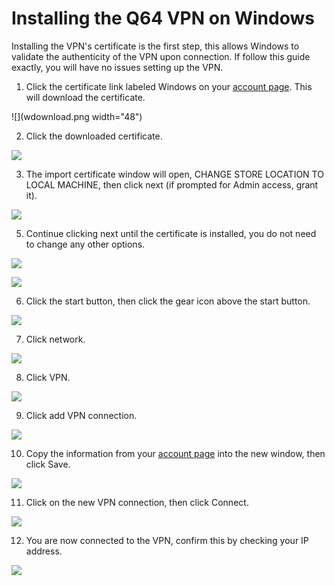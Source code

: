 Installing the Q64 VPN on Windows
===
Installing the VPN's certificate is the first step, this allows Windows to validate the authenticity of the VPN upon connection.
If follow this guide exactly, you will have no issues setting up the VPN.

1) Click the certificate link labeled Windows on your [account page](http://net.q64.co).  This will download the certificate.

![](wdownload.png width="48")

2) Click the downloaded certificate.

![](wcert.png)

3) The import certificate window will open, CHANGE STORE LOCATION TO LOCAL MACHINE, then click next (if prompted for Admin access, grant it).

![](winstall.png)

5) Continue clicking next until the certificate is installed, you do not need to change any other options.

![](wfinish.png)

![](wimport.png)

6) Click the start button, then click the gear icon above the start button.

![](wstart.png)

7) Click network.

![](wnetwork.png)

8) Click VPN.

![](wvpn.png)

9) Click add VPN connection.

![](wadd.png)

10) Copy the information from your [account page](http://net.q64.co) into the new window, then click Save.

![](wconfigure.png)

11) Click on the new VPN connection, then click Connect.

![](wconnect.png)

12) You are now connected to the VPN, confirm this by checking your IP address.

![](wcheck.png)
